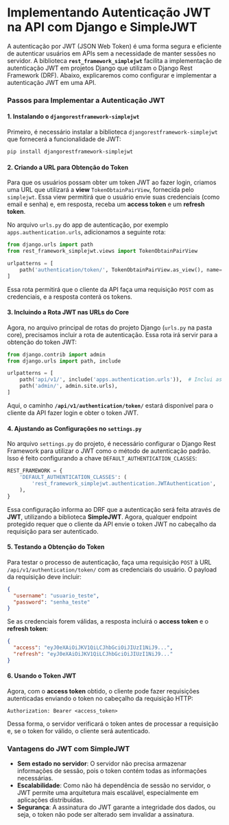# Implementando Autenticação JWT na API com Django e SimpleJWT

A autenticação por JWT (JSON Web Token) é uma forma segura e eficiente de autenticar usuários em APIs sem a necessidade de manter sessões no servidor. A biblioteca **`rest_framework_simplejwt`** facilita a implementação de autenticação JWT em projetos Django que utilizam o Django Rest Framework (DRF). Abaixo, explicaremos como configurar e implementar a autenticação JWT em uma API.

### Passos para Implementar a Autenticação JWT

#### 1. Instalando o `djangorestframework-simplejwt`

Primeiro, é necessário instalar a biblioteca `djangorestframework-simplejwt` que fornecerá a funcionalidade de JWT:

```bash
pip install djangorestframework-simplejwt
```

#### 2. Criando a URL para Obtenção do Token

Para que os usuários possam obter um token JWT ao fazer login, criamos uma URL que utilizará a **view** `TokenObtainPairView`, fornecida pelo `simplejwt`. Essa view permitirá que o usuário envie suas credenciais (como email e senha) e, em resposta, receba um **access token** e um **refresh token**.

No arquivo `urls.py` do app de autenticação, por exemplo `apps.authentication.urls`, adicionamos a seguinte rota:

```python
from django.urls import path
from rest_framework_simplejwt.views import TokenObtainPairView

urlpatterns = [
    path('authentication/token/', TokenObtainPairView.as_view(), name='token_obtain_pair'),
]
```

Essa rota permitirá que o cliente da API faça uma requisição `POST` com as credenciais, e a resposta conterá os tokens.

#### 3. Incluindo a Rota JWT nas URLs do Core

Agora, no arquivo principal de rotas do projeto Django (`urls.py` na pasta core), precisamos incluir a rota de autenticação. Essa rota irá servir para a obtenção do token JWT:

```python
from django.contrib import admin
from django.urls import path, include

urlpatterns = [
    path('api/v1/', include('apps.authentication.urls')),  # Inclui as URLs de autenticação
    path('admin/', admin.site.urls),
]
```

Aqui, o caminho **`/api/v1/authentication/token/`** estará disponível para o cliente da API fazer login e obter o token JWT.

#### 4. Ajustando as Configurações no `settings.py`

No arquivo `settings.py` do projeto, é necessário configurar o Django Rest Framework para utilizar o JWT como o método de autenticação padrão. Isso é feito configurando a chave `DEFAULT_AUTHENTICATION_CLASSES`:

```python
REST_FRAMEWORK = {
    'DEFAULT_AUTHENTICATION_CLASSES': (
        'rest_framework_simplejwt.authentication.JWTAuthentication',
    ),
}
```

Essa configuração informa ao DRF que a autenticação será feita através de **JWT**, utilizando a biblioteca **SimpleJWT**. Agora, qualquer endpoint protegido requer que o cliente da API envie o token JWT no cabeçalho da requisição para ser autenticado.

#### 5. Testando a Obtenção do Token

Para testar o processo de autenticação, faça uma requisição `POST` à URL `/api/v1/authentication/token/` com as credenciais do usuário. O payload da requisição deve incluir:

```json
{
  "username": "usuario_teste",
  "password": "senha_teste"
}
```

Se as credenciais forem válidas, a resposta incluirá o **access token** e o **refresh token**:

```json
{
  "access": "eyJ0eXAiOiJKV1QiLCJhbGciOiJIUzI1NiJ9...",
  "refresh": "eyJ0eXAiOiJKV1QiLCJhbGciOiJIUzI1NiJ9..."
}
```

#### 6. Usando o Token JWT

Agora, com o **access token** obtido, o cliente pode fazer requisições autenticadas enviando o token no cabeçalho da requisição HTTP:

```http
Authorization: Bearer <access_token>
```

Dessa forma, o servidor verificará o token antes de processar a requisição e, se o token for válido, o cliente será autenticado.

### Vantagens do JWT com SimpleJWT

- **Sem estado no servidor**: O servidor não precisa armazenar informações de sessão, pois o token contém todas as informações necessárias.
- **Escalabilidade**: Como não há dependência de sessão no servidor, o JWT permite uma arquitetura mais escalável, especialmente em aplicações distribuídas.
- **Segurança**: A assinatura do JWT garante a integridade dos dados, ou seja, o token não pode ser alterado sem invalidar a assinatura.
